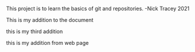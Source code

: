 This project is to learn the basics of git and repositories.
-Nick Tracey 2021

This is my addition to the document

this is my third addition

this is my addition from web page
